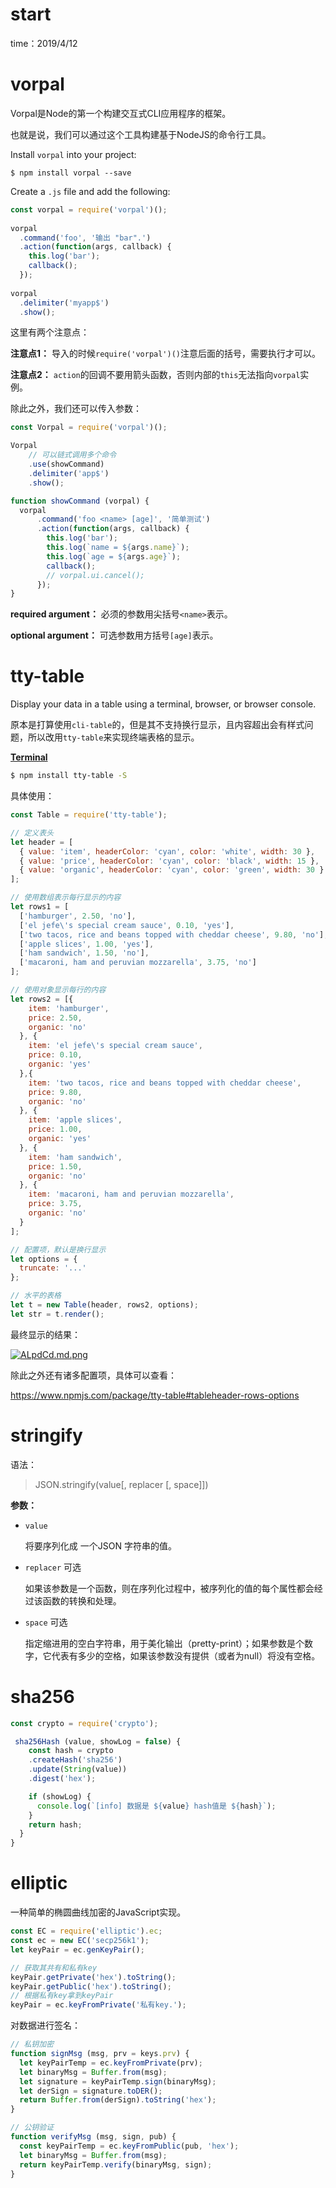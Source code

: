 # start

time：2019/4/12

# vorpal 

Vorpal是Node的第一个构建交互式CLI应用程序的框架。

也就是说，我们可以通过这个工具构建基于NodeJS的命令行工具。

Install `vorpal` into your project:

```
$ npm install vorpal --save
```

Create a `.js` file and add the following:

```javascript
const vorpal = require('vorpal')();
 
vorpal
  .command('foo', '输出 "bar".')
  .action(function(args, callback) {
    this.log('bar');
    callback();
  });
 
vorpal
  .delimiter('myapp$')
  .show();
```

这里有两个注意点：

**注意点1：** 导入的时候`require('vorpal')()`注意后面的括号，需要执行才可以。

**注意点2：** `action`的回调不要用箭头函数，否则内部的`this`无法指向`vorpal`实例。

除此之外，我们还可以传入参数：

```js
const Vorpal = require('vorpal')();

Vorpal
	// 可以链式调用多个命令
    .use(showCommand)
    .delimiter('app$')
    .show();

function showCommand (vorpal) {
  vorpal
      .command('foo <name> [age]', '简单测试')
      .action(function(args, callback) {
        this.log('bar');
        this.log(`name = ${args.name}`);
        this.log(`age = ${args.age}`);
        callback();
        // vorpal.ui.cancel();
      });
}
```

**required argument：** 必须的参数用尖括号`<name>`表示。

**optional argument：** 可选参数用方括号`[age]`表示。

# tty-table

Display your data in a table using a terminal, browser, or browser console.

原本是打算使用`cli-table`的，但是其不支持换行显示，且内容超出会有样式问题，所以改用`tty-table`来实现终端表格的显示。

**[Terminal](https://github.com/tecfu/tty-table/blob/HEAD/docs/terminal.md)**

```bash
$ npm install tty-table -S
```

具体使用：

```js
const Table = require('tty-table');

// 定义表头
let header = [
  { value: 'item', headerColor: 'cyan', color: 'white', width: 30 },
  { value: 'price', headerColor: 'cyan', color: 'black', width: 15 },
  { value: 'organic', headerColor: 'cyan', color: 'green', width: 30 }
];

// 使用数组表示每行显示的内容
let rows1 = [
  ['hamburger', 2.50, 'no'],
  ['el jefe\'s special cream sauce', 0.10, 'yes'],
  ['two tacos, rice and beans topped with cheddar cheese', 9.80, 'no'],
  ['apple slices', 1.00, 'yes'],
  ['ham sandwich', 1.50, 'no'],
  ['macaroni, ham and peruvian mozzarella', 3.75, 'no']
];

// 使用对象显示每行的内容
let rows2 = [{
    item: 'hamburger',
    price: 2.50,
    organic: 'no'
  }, {
    item: 'el jefe\'s special cream sauce',
    price: 0.10,
    organic: 'yes'
  },{
    item: 'two tacos, rice and beans topped with cheddar cheese',
    price: 9.80,
    organic: 'no'
  }, {
    item: 'apple slices',
    price: 1.00,
    organic: 'yes'
  }, {
    item: 'ham sandwich',
    price: 1.50,
    organic: 'no'
  }, {
    item: 'macaroni, ham and peruvian mozzarella',
    price: 3.75,
    organic: 'no'
  }
];

// 配置项，默认是换行显示
let options = {
  truncate: '...'
};

// 水平的表格
let t = new Table(header, rows2, options);
let str = t.render();
```

最终显示的结果：

[![ALpdCd.md.png](https://s2.ax1x.com/2019/04/13/ALpdCd.md.png)](https://imgchr.com/i/ALpdCd)

除此之外还有诸多配置项，具体可以查看：

<https://www.npmjs.com/package/tty-table#tableheader-rows-options>

# stringify

语法：

> JSON.stringify(value[, replacer [, space]])

**参数：**

- `value`

  将要序列化成 一个JSON 字符串的值。

- `replacer` 可选

  如果该参数是一个函数，则在序列化过程中，被序列化的值的每个属性都会经过该函数的转换和处理。

- `space` 可选

  指定缩进用的空白字符串，用于美化输出（pretty-print）；如果参数是个数字，它代表有多少的空格，如果该参数没有提供（或者为null）将没有空格。

# sha256

```js
const crypto = require('crypto');

 sha256Hash (value, showLog = false) {
    const hash = crypto
    .createHash('sha256')
    .update(String(value))
    .digest('hex');

    if (showLog) {
      console.log(`[info] 数据是 ${value} hash值是 ${hash}`);
    }
    return hash;
  }
}
```

# elliptic

一种简单的椭圆曲线加密的JavaScript实现。

```js
const EC = require('elliptic').ec;
const ec = new EC('secp256k1');
let keyPair = ec.genKeyPair();

// 获取其共有和私有key
keyPair.getPrivate('hex').toString();
keyPair.getPublic('hex').toString();
// 根据私有key拿到keyPair
keyPair = ec.keyFromPrivate('私有key.');
```

对数据进行签名：

```js
// 私钥加密
function signMsg (msg, prv = keys.prv) {
  let keyPairTemp = ec.keyFromPrivate(prv);
  let binaryMsg = Buffer.from(msg);
  let signature = keyPairTemp.sign(binaryMsg);
  let derSign = signature.toDER();
  return Buffer.from(derSign).toString('hex');
}

// 公钥验证
function verifyMsg (msg, sign, pub) {
  const keyPairTemp = ec.keyFromPublic(pub, 'hex');
  let binaryMsg = Buffer.from(msg);
  return keyPairTemp.verify(binaryMsg, sign);
}
```



